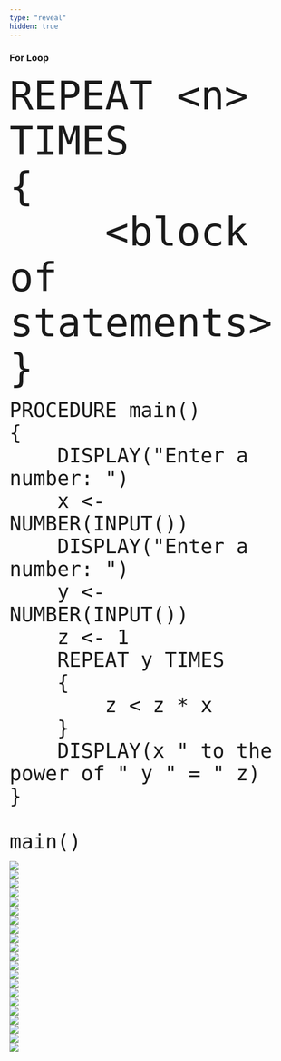 ```yaml
---
type: "reveal"
hidden: true
---
```

<section>
    <h3>For Loop</h3>
    <pre><code style="font-size: 70px; line-height: 80px" class="language-plaintext stretch">REPEAT &lt;n> TIMES
{
    &lt;block of statements>
}
</code></pre>
</section>

<section>
    <pre><code style="font-size: 35px; line-height: 40px" class="language-plaintext stretch">PROCEDURE main()
{
    DISPLAY("Enter a number: ")
    x <- NUMBER(INPUT())
    DISPLAY("Enter a number: ")
    y <- NUMBER(INPUT())
    z <- 1
    REPEAT y TIMES
    {
        z < z * x
    }
    DISPLAY(x " to the power of " y " = " z)
}<br>
main()
</code></pre>
</section>

<section>
	<img class="stretch plain" src="/images/lab10/trace11_1.png">
</section>

<section>
	<img class="stretch plain" src="/images/lab10/trace11_2.png">
</section>

<section>
	<img class="stretch plain" src="/images/lab10/trace11_3.png">
</section>

<section>
	<img class="stretch plain" src="/images/lab10/trace11_4.png">
</section>

<section>
	<img class="stretch plain" src="/images/lab10/trace11_5.png">
</section>

<section>
	<img class="stretch plain" src="/images/lab10/trace11_6.png">
</section>

<section>
	<img class="stretch plain" src="/images/lab10/trace11_7.png">
</section>

<section>
	<img class="stretch plain" src="/images/lab10/trace11_8.png">
</section>

<section>
	<img class="stretch plain" src="/images/lab10/trace11_9.png">
</section>

<section>
	<img class="stretch plain" src="/images/lab10/trace11_10.png">
</section>

<section>
	<img class="stretch plain" src="/images/lab10/trace11_11.png">
</section>

<section>
	<img class="stretch plain" src="/images/lab10/trace11_12.png">
</section>

<section>
	<img class="stretch plain" src="/images/lab10/trace11_13.png">
</section>

<section>
	<img class="stretch plain" src="/images/lab10/trace11_14.png">
</section>

<section>
	<img class="stretch plain" src="/images/lab10/trace11_15.png">
</section>

<section>
	<img class="stretch plain" src="/images/lab10/trace11_16.png">
</section>

<section>
	<img class="stretch plain" src="/images/lab10/trace11_17.png">
</section>

<section>
	<img class="stretch plain" src="/images/lab10/trace11_18.png">
</section>

<section>
	<img class="stretch plain" src="/images/lab10/trace11.gif">
</section>

<section>
	<img class="stretch plain" src="/images/lab10/trace11_1.png">
</section>

<section>
	<img class="stretch plain" src="/images/lab10/trace11_1.png">
</section>